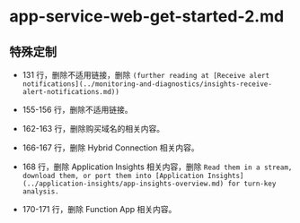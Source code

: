 # app-service-web-get-started-2.md

## 特殊定制

* 131 行，删除不适用链接，删除 `(further reading at [Receive alert notifications](../monitoring-and-diagnostics/insights-receive-alert-notifications.md))`

* 155-156 行，删除不适用链接。

* 162-163 行，删除购买域名的相关内容。

* 166-167 行，删除 Hybrid Connection 相关内容。

* 168 行，删除 Application Insights 相关内容，删除 `Read them in a stream, download them, or port them into [Application Insights](../application-insights/app-insights-overview.md) for turn-key analysis.`

* 170-171 行，删除 Function App 相关内容。